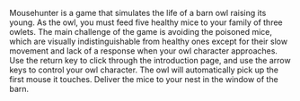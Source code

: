 Mousehunter is a game that simulates the life of a barn owl raising its young. As the owl, you must feed five healthy mice to your family of three owlets. 
The main challenge of the game is avoiding the poisoned mice, which are visually indistinguishable from healthy ones except for their slow movement and 
lack of a response when your owl character approaches.
Use the return key to click through the introduction page, and use the arrow keys to control your owl character. The owl will automatically pick up the 
first mouse it touches. Deliver the mice to your nest in the window of the barn.
